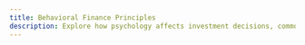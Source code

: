 ```yaml
---
title: Behavioral Finance Principles
description: Explore how psychology affects investment decisions, common cognitive biases, and strategies to make more rational investment choices.
---
```

